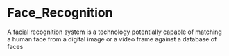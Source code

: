 # Face_Recognition
 A facial recognition system is a technology potentially capable of matching a human face from a digital image or a video frame against a database of faces
